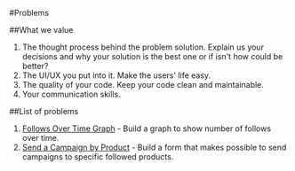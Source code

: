 #Problems


##What we value
1. The thought process behind the problem solution. Explain us your decisions and why your solution is the best one or if isn't how could be better?
2. The UI/UX you put into it. Make the users' life easy. 
3. The quality of your code. Keep your code clean and maintainable.
4. Your communication skills.


##List of problems
1. [Follows Over Time Graph](https://github.com/Followprice/challenges/blob/master/frontend/problems/f1_follows_over_time_graph.md) - Build a graph to show number of follows over time.
2. [Send a Campaign by Product](https://github.com/Followprice/challenges/blob/master/frontend/problems/f2_send_campaign_product.md) - Build a form that makes possible to send campaigns to specific followed products.
